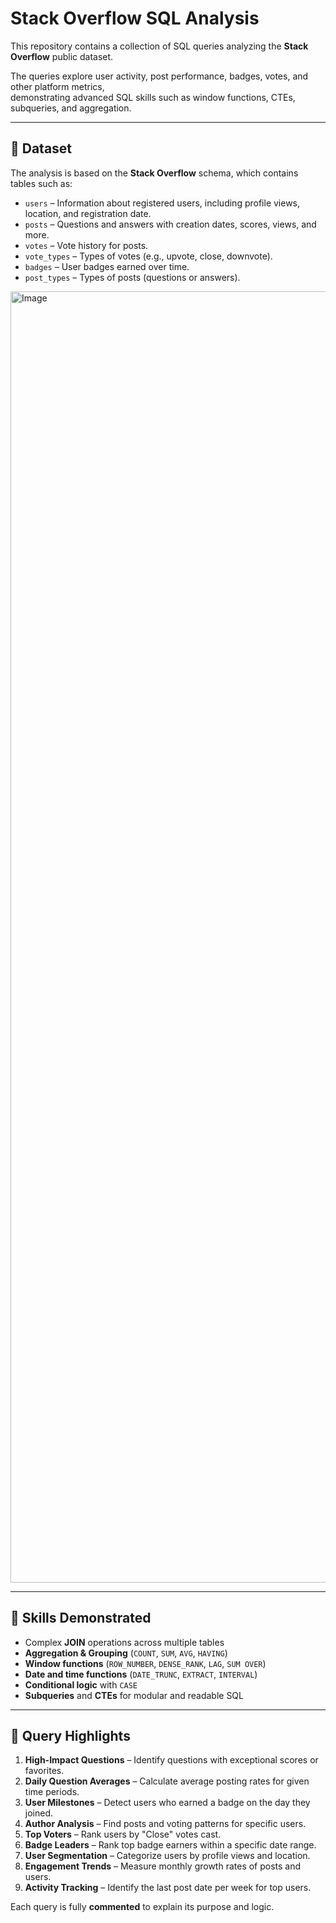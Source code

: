 # Stack Overflow SQL Analysis

This repository contains a collection of SQL queries analyzing the **Stack Overflow** public dataset.  

The queries explore user activity, post performance, badges, votes, and other platform metrics,  
demonstrating advanced SQL skills such as window functions, CTEs, subqueries, and aggregation.

---

## 📂 Dataset

The analysis is based on the **Stack Overflow** schema, which contains tables such as:

- `users` – Information about registered users, including profile views, location, and registration date.
- `posts` – Questions and answers with creation dates, scores, views, and more.
- `votes` – Vote history for posts.
- `vote_types` – Types of votes (e.g., upvote, close, downvote).
- `badges` – User badges earned over time.
- `post_types` – Types of posts (questions or answers).

<img width="2880" height="2066" alt="Image" src="https://github.com/user-attachments/assets/7527f54c-b377-4b60-9175-6fba04a6ef31" />

---

## 📌 Skills Demonstrated

- Complex **JOIN** operations across multiple tables
- **Aggregation & Grouping** (`COUNT`, `SUM`, `AVG`, `HAVING`)
- **Window functions** (`ROW_NUMBER`, `DENSE_RANK`, `LAG`, `SUM OVER`)
- **Date and time functions** (`DATE_TRUNC`, `EXTRACT`, `INTERVAL`)
- **Conditional logic** with `CASE`
- **Subqueries** and **CTEs** for modular and readable SQL

---

## 📝 Query Highlights

1. **High-Impact Questions** – Identify questions with exceptional scores or favorites.  
2. **Daily Question Averages** – Calculate average posting rates for given time periods.  
3. **User Milestones** – Detect users who earned a badge on the day they joined.  
4. **Author Analysis** – Find posts and voting patterns for specific users.  
5. **Top Voters** – Rank users by "Close" votes cast.  
6. **Badge Leaders** – Rank top badge earners within a specific date range.  
7. **User Segmentation** – Categorize users by profile views and location.  
8. **Engagement Trends** – Measure monthly growth rates of posts and users.  
9. **Activity Tracking** – Identify the last post date per week for top users.

Each query is fully **commented** to explain its purpose and logic.


